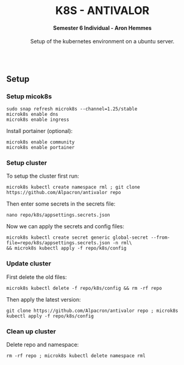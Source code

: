 <h1 align="center">K8S - ANTIVALOR</h1>
<h4 align="center"><strong>Semester 6 Individual - Aron Hemmes</strong></h4>
<p align="center">Setup of the kubernetes environment on a ubuntu server.</p>
<br><br>

## Setup

### Setup micok8s
```commandline
sudo snap refresh microk8s --channel=1.25/stable
microk8s enable dns
microk8s enable ingress
```

Install portainer (optional):
```commandline
microk8s enable community
microk8s enable portainer
```

### Setup cluster
To setup the cluster first run:
```commandline
microk8s kubectl create namespace rml ; git clone https://github.com/Alpacron/antivalor repo
```

Then enter some secrets in the secrets file:
```commandline
nano repo/k8s/appsettings.secrets.json
```

Now we can apply the secrets and config files:
```commandline
microk8s kubectl create secret generic global-secret --from-file=repo/k8s/appsettings.secrets.json -n rml\
&& microk8s kubectl apply -f repo/k8s/config
```

### Update cluster
First delete the old files:
```commandline
microk8s kubectl delete -f repo/k8s/config && rm -rf repo
```

Then apply the latest version:
```commandline
git clone https://github.com/Alpacron/antivalor repo ; microk8s kubectl apply -f repo/k8s/config
```

### Clean up cluster
Delete repo and namespace:
```commandline
rm -rf repo ; microk8s kubectl delete namespace rml
```
